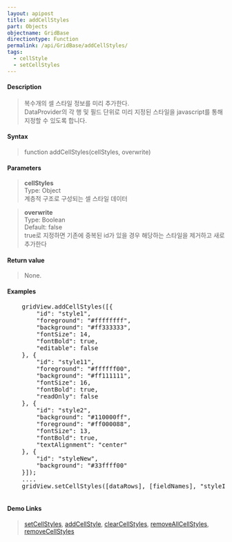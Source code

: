 ```yaml
---
layout: apipost
title: addCellStyles
part: Objects
objectname: GridBase
directiontype: Function
permalink: /api/GridBase/addCellStyles/
tags:
  - cellStyle
  - setCellStyles
---
```



#### Description

> 복수개의 셀 스타일 정보를 미리 추가한다.  
> DataProvider의 각 행 및 필드 단위로 미리 지정된 스타일을 javascript를 통해 지정할 수 있도록 합니다.  

#### Syntax

> function addCellStyles(cellStyles, overwrite)  

#### Parameters

> **cellStyles**  
> Type: Object  
> 계층적 구조로 구성되는 셀 스타일 데이터  

> **overwrite**  
> Type: Boolean  
> Default: false  
> true로 지정하면 기존에 중복된 id가 있을 경우 해당하는 스타일을 제거하고 새로 추가한다  

#### Return value

> None.  

#### Examples 

<pre class="prettyprint">
    gridView.addCellStyles([{
        "id": "style1",
        "foreground": "#ffffffff",
        "background": "#ff333333",
        "fontSize": 14,
        "fontBold": true,
        "editable": false
    }, {
        "id": "style11",
        "foreground": "#ffffff00",
        "background": "#ff111111",
        "fontSize": 16,
        "fontBold": true,
        "readOnly": false
    }, {
        "id": "style2",
        "background": "#110000ff",
        "foreground": "#ff000088",
        "fontSize": 13,
        "fontBold": true,
        "textAlignment": "center"
    }, {
        "id": "styleNew",
        "background": "#33ffff00"
    }]);
    ....
    gridView.setCellStyles([dataRows], [fieldNames], "styleId");
    
</pre>

#### Demo Links
> [setCellStyles](/api/GridBase/setCellStyles), [addCellStyle](/api/GridBase/addCellStyle), [clearCellStyles](/api/GridBase/clearCellStyles), [removeAllCellStyles](/api/GridBase/removeAllCellStyles), [removeCellStyles](/api/GridBase/removeCellStyles) 